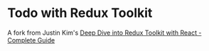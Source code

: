 # Todo with Redux Toolkit

A fork from Justin Kim's [Deep Dive into Redux Toolkit with React - Complete Guide](https://www.youtube.com/watch?v=9lCmbth63k0)
